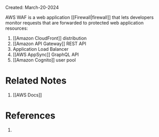 Created: March-20-2024

AWS WAF is a web application [[Firewall|firewall]] that lets developers monitor requests that are forwarded to protected web application resources:

1. [[Amazon CloudFront]] distribution
2. [[Amazon API Gateway]] REST API
3. Application Load Balancer
4. [[AWS AppSync]] GraphQL API
5. [[Amazon Cognito]] user pool

# Related Notes

1. [[AWS Docs]]
# References

1. 